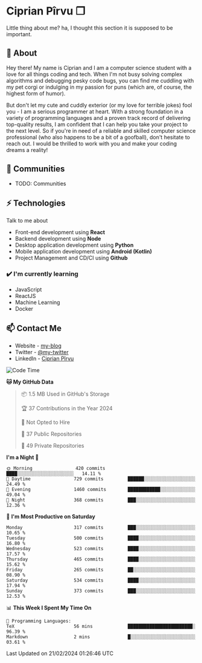 # Ciprian Pîrvu ❐

Little thing about me? ha, I thought this section it is supposed to be important.

## 🧐 About

Hey there! My name is Ciprian and I am a computer science student with a love for all things coding and tech. When I'm not busy solving complex algorithms and debugging pesky code bugs, you can find me cuddling with my pet corgi or indulging in my passion for puns (which are, of course, the highest form of humor).

But don't let my cute and cuddly exterior (or my love for terrible jokes) fool you - I am a serious programmer at heart. With a strong foundation in a variety of programming languages and a proven track record of delivering top-quality results, I am confident that I can help you take your project to the next level. So if you're in need of a reliable and skilled computer science professional (who also happens to be a bit of a goofball), don't hesitate to reach out. I would be thrilled to work with you and make your coding dreams a reality!

## 👯 Communities

-   TODO: Communities

## ⚡ Technologies

Talk to me about

-   Front-end development using **React**
-   Backend development using **Node**
-   Desktop application development using **Python**
-   Mobile application development using **Android (Kotlin)**
-   Project Management and CD/CI using **Github**

### ✔️ I'm currently learning

-   JavaScript
-   ReactJS
-   Machine Learning
-   Docker

## 📫 Contact Me

-   Website - [my-blog]()
-   Twitter - [@my-twitter]()
-   LinkedIn - [Ciprian Pîrvu](https://www.linkedin.com/in/p%C3%AErvu-ciprian-cristian-4415991b1/)

<!--START_SECTION:waka-->
![Code Time](http://img.shields.io/badge/Code%20Time-1%2C968%20hrs%2035%20mins-blue)

**🐱 My GitHub Data** 

> 📦 1.5 MB Used in GitHub's Storage 
 > 
> 🏆 37 Contributions in the Year 2024
 > 
> 🚫 Not Opted to Hire
 > 
> 📜 37 Public Repositories 
 > 
> 🔑 49 Private Repositories 
 > 
**I'm a Night 🦉** 

```text
🌞 Morning                420 commits         ████░░░░░░░░░░░░░░░░░░░░░   14.11 % 
🌆 Daytime                729 commits         ██████░░░░░░░░░░░░░░░░░░░   24.49 % 
🌃 Evening                1460 commits        ████████████░░░░░░░░░░░░░   49.04 % 
🌙 Night                  368 commits         ███░░░░░░░░░░░░░░░░░░░░░░   12.36 % 
```
📅 **I'm Most Productive on Saturday** 

```text
Monday                   317 commits         ███░░░░░░░░░░░░░░░░░░░░░░   10.65 % 
Tuesday                  500 commits         ████░░░░░░░░░░░░░░░░░░░░░   16.80 % 
Wednesday                523 commits         ████░░░░░░░░░░░░░░░░░░░░░   17.57 % 
Thursday                 465 commits         ████░░░░░░░░░░░░░░░░░░░░░   15.62 % 
Friday                   265 commits         ██░░░░░░░░░░░░░░░░░░░░░░░   08.90 % 
Saturday                 534 commits         ████░░░░░░░░░░░░░░░░░░░░░   17.94 % 
Sunday                   373 commits         ███░░░░░░░░░░░░░░░░░░░░░░   12.53 % 
```


📊 **This Week I Spent My Time On** 

```text
💬 Programming Languages: 
TeX                      56 mins             ████████████████████████░   96.39 % 
Markdown                 2 mins              █░░░░░░░░░░░░░░░░░░░░░░░░   03.61 % 
```


 Last Updated on 21/02/2024 01:26:46 UTC
<!--END_SECTION:waka-->
